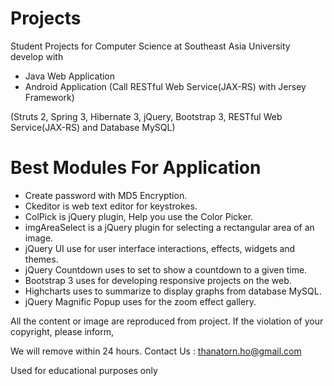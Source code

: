 Projects
=================

Student Projects for Computer Science at Southeast Asia University develop with
- Java Web Application 
- Android Application (Call RESTful Web Service(JAX-RS) with Jersey Framework)

(Struts 2, Spring 3, Hibernate 3, jQuery, Bootstrap 3, RESTful Web Service(JAX-RS) and Database MySQL)

Best Modules For Application
=================
- Create password with MD5 Encryption.
- Ckeditor is web text editor for keystrokes.
- ColPick is jQuery plugin, Help you use the Color Picker.
- imgAreaSelect is a jQuery plugin for selecting a rectangular area of an image.
- jQuery UI use for user interface interactions, effects, widgets and themes.
- jQuery Countdown uses to set to show a countdown to a given time.
- Bootstrap 3 uses for developing responsive projects on the web.
- Highcharts uses to summarize to display graphs from database MySQL.
- jQuery Magnific Popup uses for the zoom effect gallery.

All the content or image are reproduced from project. If the violation of your copyright, please inform, 

We will remove within 24 hours. Contact Us : thanatorn.ho@gmail.com

Used for educational purposes only
